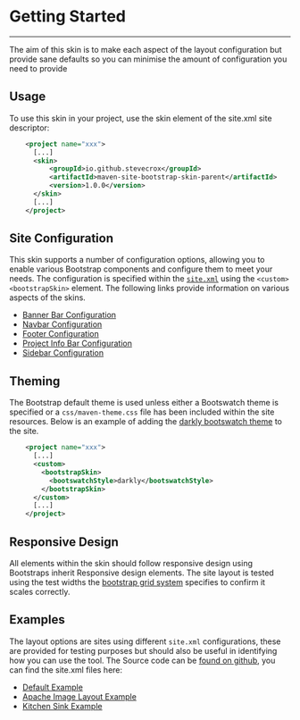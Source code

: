 # Getting Started
<hr/>
The aim of this skin is to make each aspect of the layout configuration but provide sane defaults so you can minimise the amount of configuration you need to provide

## Usage
  
To use this skin in your project, use the skin element of the site.xml site descriptor:

```xml
    <project name="xxx">
      [...]
      <skin>
          <groupId>io.github.stevecrox</groupId>
          <artifactId>maven-site-bootstrap-skin-parent</artifactId>
          <version>1.0.0</version>
      </skin>
      [...]
    </project>
```

## Site Configuration

This skin supports a number of configuration options, allowing you to enable various Bootstrap components and configure them to meet your needs. The configuration is specified within the [`site.xml`](https://maven.apache.org/doxia/doxia-sitetools/doxia-decoration-model/decoration.html) using the `<custom><bootstrapSkin>` element. The following links provide information on various aspects of the skins.

* [Banner Bar Configuration](bannerbar/bannerbar.md)
* [Navbar Configuration](navbar/navbar.md)
* [Footer Configuration](footer.md)
* [Project Info Bar Configuration](projectinfobar/projectinfobar.md)
* [Sidebar Configuration](sidebar.md)

## Theming
The Bootstrap default theme is used unless either a Bootswatch theme is specified or a `css/maven-theme.css` file has been included within the site resources. Below is an example of adding the [darkly bootswatch theme](https://bootswatch.com/darkly/) to the site.
```xml
    <project name="xxx">
      [...]
      <custom>
        <bootstrapSkin>
          <bootswatchStyle>darkly</bootswatchStyle>
        </bootstrapSkin>
      </custom>
      [...]
    </project>
```

## Responsive Design
All elements within the skin should follow responsive design using Bootstraps inherit Responsive design elements. The site layout is tested using the test widths the [bootstrap grid system](https://getbootstrap.com/docs/5.0/layout/grid/) specifies to confirm it scales correctly.

## Examples

The layout options are sites using different `site.xml` configurations, these are provided for testing purposes but should also be useful in identifying how you can use the tool. The Source code can be [found on github](https://github.com/stevecrox/maven-site-bootstrap-skin), you can find the site.xml files here:
* [Default Example](https://github.com/stevecrox/maven-site-bootstrap-skin/blob/main/bootstrap-site-skin-example-parent/boostrap-site-skin-navbar/src/site/site.xml)
* [Apache Image Layout Example](https://github.com/stevecrox/maven-site-bootstrap-skin/blob/main/bootstrap-site-skin-example-parent/boostrap-site-skin-apache-options/src/site/site.xml)
* [Kitchen Sink Example](https://github.com/stevecrox/maven-site-bootstrap-skin/blob/main/bootstrap-site-skin-example-parent/boostrap-site-skin-all-options/src/site/site.xml)

